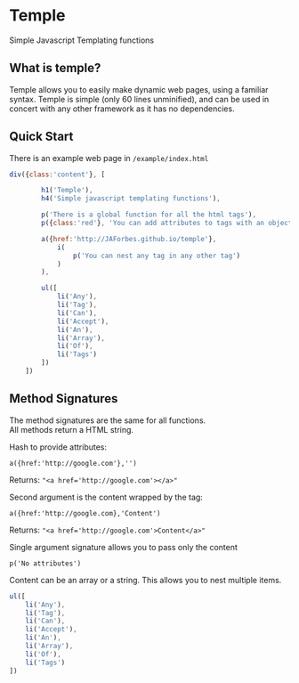 Temple
======

Simple Javascript Templating functions

What is temple?
---------------

Temple allows you to easily make dynamic web pages, using a familiar syntax.
Temple is simple (only 60 lines unminified), and can be used in concert with any
other framework as it has no dependencies.

Quick Start
-----------

There is an example web page in `/example/index.html`

```javascript
div({class:'content'}, [

		h1('Temple'),
		h4('Simple javascript templating functions'),

		p('There is a global function for all the html tags'),
		p({class:'red'}, 'You can add attributes to tags with an object'),

		a({href:'http://JAForbes.github.io/temple'}, 
			i(
				p('You can nest any tag in any other tag')
			)
		),

		ul([
			li('Any'),
			li('Tag'),
			li('Can'),
			li('Accept'),
			li('An'),
			li('Array'),
			li('Of'),
			li('Tags')
		])
	])


```

Method Signatures
-----------------

The method signatures are the same for all functions.  
All methods return a HTML string.

Hash to provide attributes:

`a({href:'http://google.com'},'')`

Returns: `"<a href='http://google.com'></a>"`

Second argument is the content wrapped by the tag:

`a({href:'http://google.com},'Content')`

Returns: `"<a href='http://google.com'>Content</a>"`

Single argument signature allows you to pass only the content

`p('No attributes')`

Content can be an array or a string.  This allows you to nest multiple items.

```javascript
ul([
	li('Any'),
	li('Tag'),
	li('Can'),
	li('Accept'),
	li('An'),
	li('Array'),
	li('Of'),
	li('Tags')
])
```
